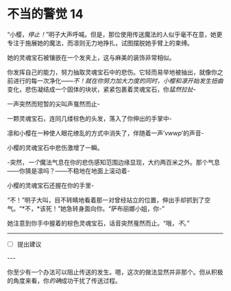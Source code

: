 # 不当的警觉 14

“小樱，*停止！*”明子大声呼喊。但是，那位使用传送魔法的人似乎毫不在意，她更专注于施展她的魔法，而凛则无力地挣扎，试图摆脱她手臂上的束缚。

她的灵魂宝石被镶嵌在一个发夹上，这与麻美的装饰非常相似。

你发挥自己的能力，努力抽取灵魂宝石中的悲伤。它轻而易举地被抽出，就像你之前进行的每一次净化——*不！*就在你努力加大力度的同时，小樱和凛开始发生*扭曲*变化，悲伤凝结成一个固体的块状，紧紧包裹着灵魂宝石，你*猛然拉扯*-

一声突然而短暂的尖叫声戛然而止-

一颗灵魂宝石，连同几缕棕色的头发，落入了你伸出的手掌中-

凛和小樱在一种使人眼花缭乱的方式中消失了，伴随着一声‘*vwwp*’的声音-

小樱的灵魂宝石中悲伤激增了一瞬。

-突然，*一个*魔法气息在你的悲伤感知范围边缘显现，大约两百米之外。那个气息——你猜是凛吗？——不稳地在地面上滚动着-

小樱的灵魂宝石还握在你的手里-

“不！”明子大叫，目不转睛地看着那一对曾经站立的位置，伸出手却抓到了空气。“*不，*该死！”她急转身面向你。“萨布丽娜小姐，你-”

她注意到你手中握着的棕色灵魂宝石，话音突然戛然而止。“哦，*不*。”

---

- [ ] 提出建议

---​

你至少有一个办法可以阻止传送的发生。嗯，这次的做法显然并非那个。但从积极的角度来看，你*的确*成功干扰了传送过程。
